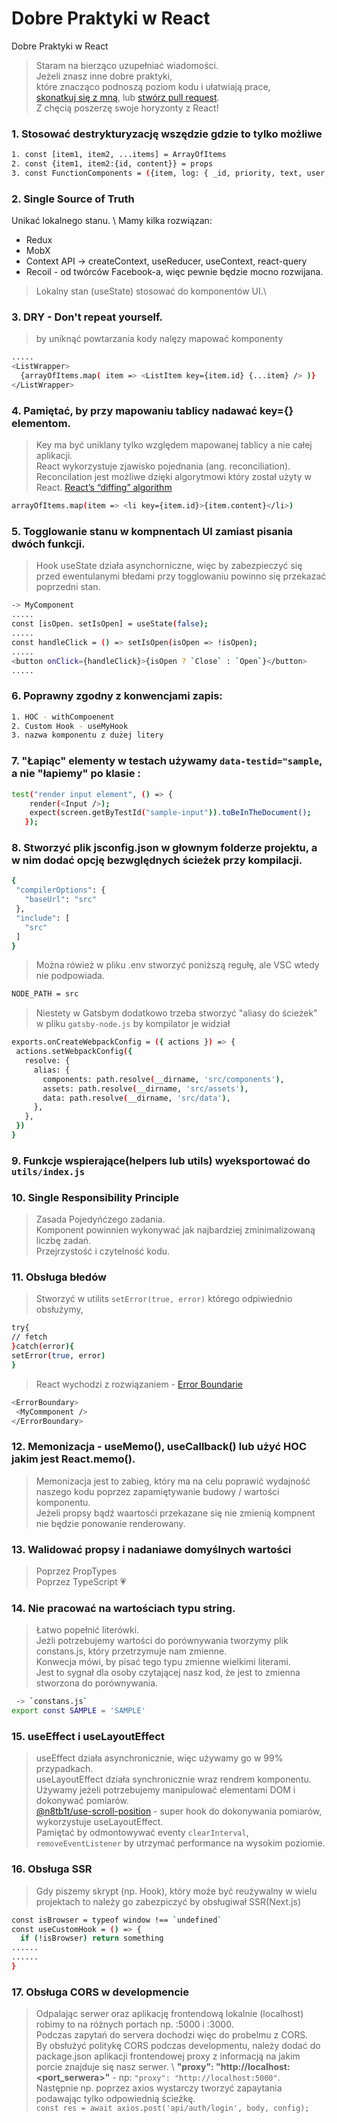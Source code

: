 # Dobre Praktyki w React

Dobre Praktyki w React

> Staram na bierząco uzupełniać wiadomości.\
> Jeżeli znasz inne dobre praktyki,\
> które znacząco podnoszą poziom kodu i ułatwiają prace, \
> [skonatkuj się z mną], lub [stwórz pull request].\
> Z chęcią poszerzę swoje horyzonty z React!

### 1. Stosować destrykturyzację wszędzie gdzie to tylko możliwe

```bash
1. const [item1, item2, ...items] = ArrayOfItems
2. const {item1, item2:{id, content}} = props
3. const FunctionComponents = ({item, log: { _id, priority, text, user, created }}) => {...........});
```

### 2. Single Source of Truth 
Unikać lokalnego stanu.  \ 
Mamy kilka rozwiązan:
- Redux 
- MobX 
- Context API -> createContext, useReducer, useContext, react-query
- Recoil - od twórców Facebook-a, więc pewnie będzie mocno rozwijana.

> Lokalny stan (useState) stosować do komponentów UI.\

### 3. DRY - Don't repeat yourself.

> by uniknąć powtarzania kody nalęzy mapować komponenty

```bash
.....
<ListWrapper>
  {arrayOfItems.map( item => <ListItem key={item.id} {...item} /> )}
</ListWrapper>
```

### 4. Pamiętać, by przy mapowaniu tablicy nadawać key={} elementom.

> Key ma być uniklany tylko względem mapowanej tablicy a nie całej aplikacji.\
> React wykorzystuje zjawisko pojednania (ang. reconciliation). \
> Reconcilation jest możliwe dzięki algorytmowi który został użyty w React. [React’s “diffing” algorithm]

```bash
arrayOfItems.map(item => <li key={item.id}>{item.content}</li>)
```

### 5. Togglowanie stanu w kompnentach UI zamiast pisania dwóch funkcji.

> Hook useState działa asynchorniczne, więc by zabezpieczyć się przed ewentulanymi błedami przy togglowaniu powinno się przekazać poprzedni stan.

```bash
-> MyComponent
.....
const [isOpen. setIsOpen] = useState(false);
.....
const handleClick = () => setIsOpen(isOpen => !isOpen);
.....
<button onClick={handleClick}>{isOpen ? `Close` : `Open`}</button>
.....
```

### 6. Poprawny zgodny z konwencjami zapis:

```bash
1. HOC - withCompoenent
2. Custom Hook - useMyHook
3. nazwa komponentu z dużej litery
```

### 7. "Łapiąc" elementy w testach używamy `data-testid="sample`, a nie "łapiemy" po klasie :

```bash
test("render input element", () => {
    render(<Input />);
    expect(screen.getByTestId("sample-input")).toBeInTheDocument();
   });
```

### 8. Stworzyć plik jsconfig.json w głownym folderze projektu, a w nim dodać opcję bezwględnych ścieżek przy kompilacji.

```bash
{
 "compilerOptions": {
   "baseUrl": "src"
 },
 "include": [
   "src"
 ]
}
```

> Można rówież w pliku .env stworzyć poniższą regułę, ale VSC wtedy nie podpowiada.

```bash
NODE_PATH = src
```

> Niestety w Gatsbym dodatkowo trzeba stworzyć "aliasy do ścieżek" w pliku `gatsby-node.js` by kompilator je widział

```bash
exports.onCreateWebpackConfig = ({ actions }) => {
 actions.setWebpackConfig({
   resolve: {
     alias: {
       components: path.resolve(__dirname, 'src/components'),
       assets: path.resolve(__dirname, 'src/assets'),
       data: path.resolve(__dirname, 'src/data'),
     },
   },
 })
}
```

### 9. Funkcje wspierające(helpers lub utils) wyeksportować do `utils/index.js`

### 10. Single Responsibility Principle

> Zasada Pojedyńćzego zadania.\
> Komponent powinnien wykonywać jak najbardziej zminimalizowaną liczbę zadań. \
> Przejrzystość i czytelność kodu.

### 11. Obsługa błedów

> Stworzyć w utilits `setError(true, error)` którego odpiwiednio obsłużymy,

```bash
try{
// fetch
}catch(error){
setError(true, error)
}
```

> React wychodzi z rozwiązaniem - [Error Boundarie]

```bash
<ErrorBoundary>
 <MyCommponent />
</ErrorBoundary>
```

### 12. Memonizacja - useMemo(), useCallback() lub użyć HOC jakim jest React.memo().

> Memonizacja jest to zabieg, który ma na celu poprawić wydajność naszego kodu poprzez zapamiętywanie budowy / wartości komponentu.\
> Jeżeli propsy bądź waartosći przekazane się nie zmienią kompnent nie będzie ponowanie renderowany.

### 13. Walidować propsy i nadaniawe domyślnych wartości

> Poprzez PropTypes \
> Poprzez TypeScript :heartpulse:

### 14. Nie pracować na wartościach typu string.

> Łatwo popełnić literówki. \
> Jeżli potrzebujemy wartości do porównywania tworzymy plik constans.js, który przetrzymuje nam zmienne.\
> Konwecja mówi, by pisać tego typu zmienne wielkimi literami.\
> Jest to sygnał dla osoby czytającej nasz kod, że jest to zmienna stworzona do porównywania.

```bash
 -> `constans.js`
export const SAMPLE = 'SAMPLE'
```

### 15. useEffect i useLayoutEffect

> useEffect działa asynchronicznie, więc używamy go w 99% przypadkach. \
> useLayoutEffect działa synchronicznie wraz rendrem komponentu. Używamy jeżeli potrzebujemy manipulować elementami DOM i dokonywać pomiarów. \
> [@n8tb1t/use-scroll-position] - super hook do dokonywania pomiarów, wykorzystuje useLayoutEffect. \
> Pamiętać by odmontowywać eventy `clearInterval`, `removeEventListener` by utrzymać performance na wysokim poziomie.

### 16. Obsługa SSR 
> Gdy piszemy skrypt (np. Hook), który może być reużywalny w wielu projektach to należy go zabezpiczyć by obsługiwał SSR(Next.js)
```bash
const isBrowser = typeof window !== `undefined`
const useCustomHook = () => {
  if (!isBrowser) return something
......
......
}

```

### 17. Obsługa CORS w developmencie
> Odpalając serwer oraz aplikację frontendową lokalnie (localhost) robimy to na różnych portach np. :5000 i :3000. \
> Podczas zapytań do servera dochodzi więc do probelmu z CORS. \
> By obsłużyć politykę CORS podczas developmentu, należy dodać do package.json aplikacji frontendowej proxy z informacją na jakim porcie znajduje się nasz serwer. \ 
> **"proxy": "http://localhost:<port_serwera>"** - np: `"proxy": "http://localhost:5000"`. \
> Następnie np. poprzez axios wystarczy tworzyć zapaytania podawając tylko odpowiednią ścieżkę. \
> `const res = await axios.post('api/auth/login', body, config);`



[skonatkuj się z mną]: https://www.linkedin.com/in/igor-dudek-96a87611a/
[stwórz pull request]: https://github.com/dudek-igor/Dobre_Praktyki_w_React/pulls
[error boundarie]: https://medium.com/swlh/understanding-reacts-error-boundaries-c15db8229d97
[@n8tb1t/use-scroll-position]: https://www.npmjs.com/package/@n8tb1t/use-scroll-position
[React’s “diffing” algorithm]:https://pl.reactjs.org/docs/reconciliation.html
